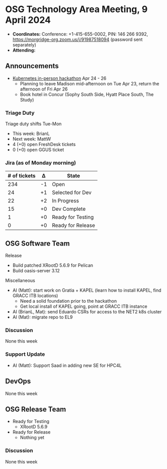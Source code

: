 # OSG Technology Area Meeting, 9 April 2024

-   **Coordinates:** Conference: +1-415-655-0002, PIN: 146 266 9392,
    <https://morgridge-org.zoom.us/j/91987518094> (password sent separately)
-   **Attending:** 

## Announcements

-  [Kubernetes in-person hackathon](https://indico.cern.ch/event/1384683/) Apr 24 - 26
   -   Planning to leave Madison mid-afternoon on Tue Apr 23, return the afternoon of Fri Apr 26
   -   Book hotel in Concur (Sophy South Side, Hyatt Place South, The Study)


### Triage Duty

Triage duty shifts Tue-Mon

-   This week: BrianL
-   Next week: MattW
-   4 (+0) open FreshDesk tickets
-   0 (+0) open GGUS ticket

### Jira (as of Monday morning)

| # of tickets | &Delta; | State             |
|--------------|---------|-------------------|
| 234          | -1      | Open              |
| 24           | +1      | Selected for Dev  |
| 22           | +2      | In Progress       |
| 15           | +0      | Dev Complete      |
| 1            | +0      | Ready for Testing |
| 0            | +0      | Ready for Release |

## OSG Software Team

Release
-   Build patched XRootD 5.6.9 for Pelican
-   Build oasis-server 3.12

Miscellaneous
-   AI (Matt): start work on Gratia + KAPEL (learn how to install KAPEL, find GRACC ITB locations)
    -   Need a solid foundation prior to the hackathon
    -   Get local install of KAPEL going, point at GRACC ITB instance
-   AI (BrianL, Mat): send Eduardo CSRs for access to the NET2 k8s cluster
-   AI (Mat): migrate repo to EL9

### Discussion

None this week

### Support Update

-   AI (Matt): Support Saad in adding new SE for HPC4L

## DevOps

None this week

## OSG Release Team

-   Ready for Testing
    -   XRootD 5.6.9
-   Ready for Release
    -   Nothing yet

### Discussion

None this week
